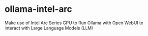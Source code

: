 # ollama-intel-arc
Make use of Intel Arc Series GPU to Run Ollama with Open WebUI to interact with Large Language Models (LLM)
